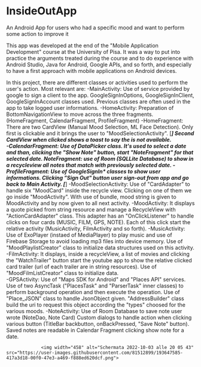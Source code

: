 # InsideOutApp
An Android App for users who had a specific mood and want to perform some action to improve it

This app was developed at the end of the "Mobile Application Development" course at the University of Pisa.
It was a way to put into practice the arguments treated during the course and to do experience with Android Studio,
Java for Android, Google APIs, and so forth, and especially to have a first approach with mobile applications on Android devices.

In this project, there are different classes or activities used to perform the user's action.
Most relevant are: 
  -MainActivity: Use of service provided by google to sign a client to the app. 
                   GoogleSignInOptions, GoogleSignInClient, GoogleSignInAccount classes used.
                   Previous classes are often used in the app to take logged user informations.
  -HomeActivity: Preparation of BottomNavigationView to move across the three fragments. 
                  (HomeFragment, CalendarFragment, ProfileFragment)
  -HomeFragment: There are two CardView (Manual Mood Selection, ML Face Detection).
                  Only first is clickable and it brings the user to "MoodSelectionActivity".
                  [*****] Second CardView when clicked shows a toast to say the is not available.    
  -CalendarFragment: Use of DataPicker class. It's used to select a date and than, 
                      clicking the "Show Note" button, start "NoteFragment" for that selected date.
                      NoteFragment: use of Room (SQLLite Database) to show in a recycleview all notes
                                    that match with previously selected date.
  -ProfileFragment: Use of GoogleSignIn* classes to show user informations. Clicking "Sign Out" button
                     user sign-out from app and go back to Main Activity.
  [*****]
  -MoodSelectionActivity: Use of "CardAdapter" to handle six "MoodCard" inside the recycle view.
                          Clicking on one of them we go inside "MoodActivity".
                          With use of bundle, mood string is given to MoodActivity and by now given to all next activity.
  -MoodActivity: It displays a quote picked from string resource and manage a RecycleView with "ActionCardAdapter" class.
                 This adapter has an "OnClickListener" to handle clicks on four cards (MUSIC, FILM, GPS, NOTE).
                 Each of this click start the relative activity (MusicActivity, FilmActivity and so forth).
  -MusicActivity: Use of ExoPlayer (instaed of MediaPlayer) to play music and use of
                  Firebase Storage to avoid loading mp3 files into device memory.
                  Use of "MoodPlaylistCreator" class to initialize data structures used on this activity.
  -FilmActivity: It displays, inside a recycleView, a list of movies and clicking the "WatchTrailer" button start
                 the youtube app to show the relative clicked card trailer (url of each trailer are in string resources).
                 Use of "MoodFilmListCreator" class to initialize data.  
  -GPSActivity: Use of "Maps SDK for Android" and "Places API" services.
                Use of two AsyncTask ("PlacesTask" and "ParserTask" inner classes) to perform
                background operation and then execute the operation.
                Use of "Place_JSON" class to handle JsonObject given.
                "AddressBuilder" class build the uri to request this object according the "types" choosed for the various moods.
  -NoteActivity: Use of Room Database to save note user wrote (NoteDao, Note Card)
                 Custom dialogs to handle action when clicking various button (TitleBar backbutton, onBackPressed, "Save Note" button).
                 Saved notes are readable in Calendar Fragment clicking show note for a date.
                 
                 <img width="458" alt="Schermata 2022-10-03 alle 20 05 43" src="https://user-images.githubusercontent.com/81512899/193647585-417a3d18-00f0-47e3-a469-f888ed620dcf.png">

                
 
                      
   
                                 
